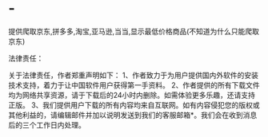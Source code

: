 # -
提供爬取京东,拼多多,淘宝,亚马逊,当当,显示最低价格商品(不知道为什么只能爬取京东)



法律责任：

  关于法律责任，作者郑重声明如下：
1、作者致力于为用户提供国内外软件的安装技术支持，着力于让中国软件用户获得第一手资料。
2、作者提供的所有下载文件均为网络共享资源，请于下载后的24小时内删除。如需体验更多乐趣，还请支持正版。
3、我们提供用户下载的所有内容均来自互联网。如有内容侵犯您的版权或其他利益的，请编辑邮件并加以说明发送到我们的客服邮箱*。我们会在收到消息后的三个工作日内处理。

